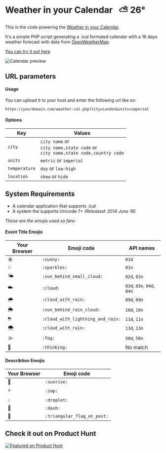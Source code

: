 # Weather in your Calendar   ⛅️ 26°

This is the code powering the [Weather in your Calendar](https://weather.vejnoe.dk/?from=github.com).

It's a simple PHP script generating a .ical formated calendar with a 16 days weather forecast with data from [OpenWeatherMap](https://openweathermap.org/).

[You can try it out here](https://weather.vejnoe.dk/?from=github.com)

![Calendar preview](https://weather.vejnoe.dk/images/weather-calendar-screenshot.png)

## URL parameters

#### Usage
You can upload it to your host and enter the following url like so:

```url
https://yourdomain.com/weather-cal.php?city=London&units=imperial
```

#### Options

Key | Values
--- | ------
`city` | `city name` or <br>`city name,state code` or <br>`city name,state code,country code`
`units` | `metric` or `imperial`
`temperature` | `day` or `low-high`
`location` | `show` or `hide`

## System Requirements

- A calendar application that supports .ical
- A system the supports Unicode 7+ *(Released: 2014 June 16)*

*These are the emojis used so fare:*

#### Event Title Emojis

Your Browser | Emoji code | API names
------------ | ---------- | ---------
☀️ | `:sunny:` | `01d`
✨ | `:sparkles:` | `01n`
🌤 | `:sun_behind_small_cloud:` | `02d`, ```02n```
☁️ | `:cloud:` | `03d`, `03n`, `04d`, `04n`
🌧 | `:cloud_with_rain:` | `09d`, `09n`
🌦 | `:sun_behind_rain_cloud:` | `10d`, `10n`
⛈ | `:cloud_with_lightning_and_rain:` | `11d`, `11n`
🌨 | `:cloud_with_rain:` | `13d`, `13n`
🌫 | `:fog:` | `50d`, `50n`
🤔 | `:thinking:` | No match

#### Describtion Emojis

Your Browser | Emoji code
------------ | ----------
🌅 | `:sunrise:`
⚡️ | `:zap:`
💧 | `:droplet:`
💨 | `:dash:`
🚩 | `:triangular_flag_on_post:`


## Check it out on Product Hunt

[![Featured on Product Hunt](https://api.producthunt.com/widgets/embed-image/v1/featured.svg?post_id=242724&theme=light)](https://www.producthunt.com/posts/weather-in-your-calendar?utm_source=badge-featured&utm_medium=badge&utm_souce=badge-weather-in-your-calendar)
